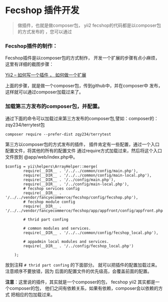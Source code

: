 Fecshop 插件开发
================

> 做插件，也就是做composer包，
> yii2 fecshop的代码都是以composer包的方式发布的
> ，您可以通过


### Fecshop插件的制作：

Fecshop插件是以composer包的方式制作，
开发一个扩展的步骤有点小麻烦，这里有详细的截图步骤：

[Yii2 – 如何写一个插件 ， 如何做一个扩展](http://www.fancyecommerce.com/2016/05/10/yii2-%E5%A6%82%E4%BD%95%E5%86%99%E4%B8%80%E4%B8%AA%E6%8F%92%E4%BB%B6-%EF%BC%8C-%E5%A6%82%E4%BD%95%E5%81%9A%E4%B8%80%E4%B8%AA%E6%89%A9%E5%B1%95/)

上面的步骤，就是做一个composer包，传到github中，并在composer中
发布，这样就可以通过composer加载过来了。

### 加载第三方发布的composer包，并配置。

通过下面的命令可以加载过来第三方发布的composer包,譬如：composer的：zqy234/terrytest包

```
composer require --prefer-dist zqy234/terrytest
```

第三方以composer包的方式发布的插件，
插件肯定有一些配置，通过一个入口配置文件，将其他的所有的配置文件
通过require方式加载过来，然后将这个入口文件放到
@app/web/index.php中。

```
$config = yii\helpers\ArrayHelper::merge(
		require(__DIR__ . '/../../common/config/main.php'),
		require(__DIR__ . '/../../common/config/main-local.php'),
		require(__DIR__ . '/../config/main.php'),
		require(__DIR__ . '/../config/main-local.php'),
		# fecshop services config
		require(__DIR__ . '/../../vendor/fancyecommerce/fecshop/config/fecshop.php'),
		# fecshop module config
		require(__DIR__ . '/../../vendor/fancyecommerce/fecshop/app/appfront/config/appfront.php'),
		
		# thrid part confing
		
		# common modules and services.
		require(__DIR__ . '/../../common/config/fecshop_local.php'),
		 
		# appadmin local modules and services.
		require(__DIR__ . '/../config/fecshop_local.php')
		
	);
```

放到注释 `# thrid part confing` 的下面部分。
就可以把插件的配置加载过来。注意顺序不要放错，因为
后面的配置文件的优先级高，会覆盖前面的配置。

**注意**：这里说的插件，其实就是一个composer的包，
fecshop  yii2 其实都是一个composer的包，
他们之间有依赖关系，如果有依赖，composer会以依赖的方式
把相应的包加载过来。


